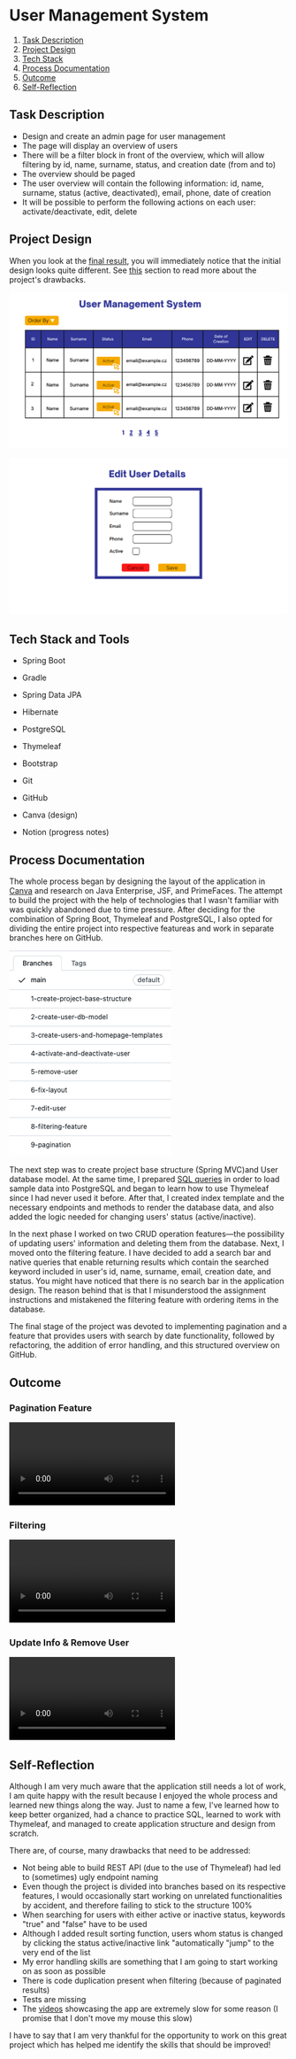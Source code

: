 # User Management System

1. [Task Description](#task)
2. [Project Design](#design)
3. [Tech Stack](#techstack)
4. [Process Documentation](#documentation)
5. [Outcome](#outcome)
6. [Self-Reflection](#self-reflection)


## Task Description<a name="task"></a>

* Design and create an admin page for user management
* The page will display an overview of users
* There will be a filter block in front of the overview, which will allow filtering by id, name, surname, status, and
  creation date (from and to)
* The overview should be paged
* The user overview will contain the following information: id, name, surname, status (active, deactivated), email,
  phone, date of creation
* It will be possible to perform the following actions on each user: activate/deactivate, edit, delete

## Project Design<a name="design"></a>

When you look at the [final result](#outcome), you will immediately notice that the initial design looks quite different. See [this](#self-reflection) section to read more about the project's drawbacks.

![page layout](https://github.com/lucieyarish/user-management-tool/blob/main/assets/layout.png)

![edit user](https://github.com/lucieyarish/user-management-tool/blob/main/assets/edit-usr.png)

## Tech Stack and Tools<a name="techstack"></a>
* Spring Boot
* Gradle
* Spring Data JPA
* Hibernate
* PostgreSQL

* Thymeleaf
* Bootstrap

* Git
* GitHub

* Canva (design)
* Notion (progress notes)

## Process Documentation<a name="documentation"></a>
The whole process began by designing the layout of the application in [Canva](https://www.canva.com) and research on Java Enterprise, JSF, and PrimeFaces. The attempt to build the project with the help of technologies that I wasn't familiar with was quickly abandoned due to time pressure. After deciding for the combination of Spring Boot, Thymeleaf and PostgreSQL, I also opted for dividing the entire project into respective featureas and work in separate branches here on GitHub.

![branches overview](https://github.com/lucieyarish/user-management-tool/blob/main/assets/branchesOverview.png)

The next step was to create project base structure (Spring MVC)and User database model. At the same time, I prepared [SQL queries](https://github.com/lucieyarish/user-management-tool/blob/main/assets/sampleData.txt) in order to load sample data into PostgreSQL and began to learn how to use Thymeleaf since I had never used it before. After that, I created index template and the necessary endpoints and methods to render the database data, and also added the logic needed for changing users' status (active/inactive).

In the next phase I worked on two CRUD operation features—the possibility of updating users' information and deleting them from the database. Next, I moved onto the filtering feature. I have decided to add a search bar and native queries that enable returning results which contain the searched keyword included in user's id, name, surname, email, creation date, and status. You might have noticed that there is no search bar in the application design. The reason behind that is that I misunderstood the assignment instructions and mistakened the filtering feature with ordering items in the database.

The final stage of the project was devoted to implementing pagination and a feature that provides users with search by date functionality, followed by refactoring, the addition of error handling, and this structured overview on GitHub.


## Outcome<a name="outcome"></a>

### Pagination Feature
![](https://github.com/lucieyarish/user-management-tool/blob/main/assets/pagination.mov)

### Filtering 
![](https://github.com/lucieyarish/user-management-tool/blob/main/assets/filtering.mov)

### Update Info & Remove User
![](https://github.com/lucieyarish/user-management-tool/blob/main/assets/crud.mov)

## Self-Reflection<a name="self-reflection"></a>

Although I am very much aware that the application still needs a lot of work, I am quite happy with the result because I enjoyed the whole process and learned new things along the way. Just to name a few, I've learned how to keep better organized, had a chance to practice SQL, learned to work with Thymeleaf, and managed to create application structure and design from scratch. 

There are, of course, many drawbacks that need to be addressed:
* Not being able to build REST API (due to the use of Thymeleaf) had led to (sometimes) ugly endpoint naming 
* Even though the project is divided into branches based on its respective features, I would occasionally start working on unrelated functionalities by accident, and therefore failing to stick to the structure 100%
* When searching for users with either active or inactive status, keywords "true" and "false" have to be used
* Although I added result sorting function, users whom status is changed by clicking the status active/inactive link "automatically "jump" to the very end of the list
* My error handling skills are something that I am going to start working on as soon as possible
* There is code duplication present when filtering (because of paginated results)
* Tests are missing
* The [videos](#outcome) showcasing the app are extremely slow for some reason (I promise that I don't move my mouse this slow)

I have to say that I am very thankful for the opportunity to work on this great project which has helped me identify the skills that should be improved!
